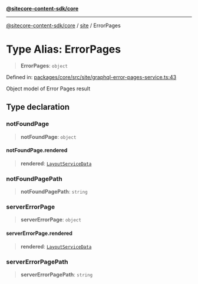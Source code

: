 [**@sitecore-content-sdk/core**](../../README.md)

***

[@sitecore-content-sdk/core](../../README.md) / [site](../README.md) / ErrorPages

# Type Alias: ErrorPages

> **ErrorPages**: `object`

Defined in: [packages/core/src/site/graphql-error-pages-service.ts:43](https://github.com/Sitecore/xmc-jss-dev/blob/2d716c1b15bc7f650cb9eb490f393fec3b1f4809/packages/core/src/site/graphql-error-pages-service.ts#L43)

Object model of Error Pages result

## Type declaration

### notFoundPage

> **notFoundPage**: `object`

#### notFoundPage.rendered

> **rendered**: [`LayoutServiceData`](../../layout/interfaces/LayoutServiceData.md)

### notFoundPagePath

> **notFoundPagePath**: `string`

### serverErrorPage

> **serverErrorPage**: `object`

#### serverErrorPage.rendered

> **rendered**: [`LayoutServiceData`](../../layout/interfaces/LayoutServiceData.md)

### serverErrorPagePath

> **serverErrorPagePath**: `string`
